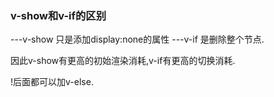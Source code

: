 <h3>v-show和v-if的区别</h3>

---v-show 只是添加display:none的属性
---v-if 是删除整个节点.

因此v-show有更高的初始渲染消耗,v-if有更高的切换消耗.

!后面都可以加v-else.